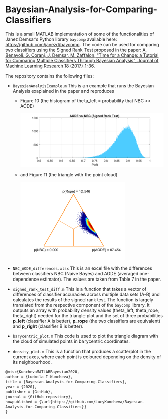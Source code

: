 # Bayesian-Analysis-for-Comparing-Classifiers

This is a small MATLAB implementation of some of the functionalities of Janez Demsar’s Python library `baycomp` available here: https://github.com/janezd/baycomp. The code can be used for comparing two classifiers using the Signed Rank Test proposed in the paper: [A. Benavoli, G. Corani, J. Demsar, M. Zaffalon, "Time for a Change: a Tutorial for Comparing Multiple Classifiers Through Bayesian Analysis", Journal of Machine Learning Research 18 (2017) 1-36.](http://jmlr.org/papers/volume18/16-305/16-305.pdf) 

The repository contains the following files:

- `BayesianAnalyisExample.m` This is an example that runs the Bayesian Analysis exaplained in the paper and reproduces 
  - Figure 10 (the histogram of theta_left = probability that NBC << AODE) 
  
    <img height="170" src="Histogram_Figure10.png" />
  
  - and Figure 11 (the triangle with the point cloud)
  
    <img height="250" src="TriangleBarycentricCloud_Figure11.png" />

- `NBC_AODE_differences.xlsx` This is an excel file with the differences between classifiers NBC (Naive Bayes) and AODE (averaged one-dependence estimator). The values are taken from Table 7 in the paper.
- `signed_rank_test_diff.m` This is a function that takes a vector of differences of classifier accuracies across multiple data sets (A-B) and calculates the results of the signed rank test. The function is largely translated from the respective component of the `baycomp` library. It outputs an array with probability density values (theta_left, theta_rope, theta_right) needed for the triangle plot and the set of three probabilities **p_left** (classifier A is better), **p_rope** (the two classifiers are equivalent) and **p_right** (classifier B is better). 
- `barycentric_plot.m` This code is used to plot the triangle diagram with the cloud of simulated points in barycentric coordinates. 
- `density_plot.m` This is a function that produces a scatterplot in the current axes, where each point is coloured depending on the density of its neighbourhood.

```
@misc{KunchevaMATLABBayesian2020,
author = {Ludmila I Kuncheva},
title = {Bayesian-Analysis-for-Comparing-Classifiers},
year = {2020},
publisher = {GitHub},
journal = {GitHub repository},
howpublished = {\url{https://github.com/LucyKuncheva/Bayesian-Analysis-for-Comparing-Classifiers}}
}
```
